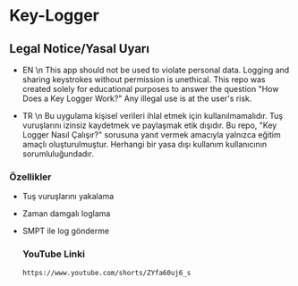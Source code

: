 # Key-Logger
## Legal Notice/Yasal Uyarı
- EN \n
This app should not be used to violate personal data. Logging and sharing keystrokes without permission is unethical. This repo was created solely for educational purposes to answer the question "How Does a Key Logger Work?" Any illegal use is at the user's risk.

- TR \n
Bu uygulama kişisel verileri ihlal etmek için kullanılmamalıdır. Tuş vuruşlarını izinsiz kaydetmek ve paylaşmak etik dışıdır. Bu repo, "Key Logger Nasıl Çalışır?" sorusuna yanıt vermek amacıyla yalnızca eğitim amaçlı oluşturulmuştur. Herhangi bir yasa dışı kullanım kullanıcının sorumluluğundadır.
### Özellikler
- Tuş vuruşlarını yakalama
- Zaman damgalı loglama
- SMPT ile log gönderme

  ### YouTube Linki
  ```
  https://www.youtube.com/shorts/ZYfa60uj6_s
  ```
